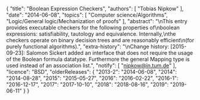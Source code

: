 {
    "title": "Boolean Expression Checkers",
    "authors": [
        "Tobias Nipkow"
    ],
    "date": "2014-06-08",
    "topics": [
        "Computer science/Algorithms",
        "Logic/General logic/Mechanization of proofs"
    ],
    "abstract": "\nThis entry provides executable checkers for the following properties of\nboolean expressions: satisfiability, tautology and equivalence. Internally,\nthe checkers operate on binary decision trees and are reasonably efficient\n(for purely functional algorithms).",
    "extra-history": "\nChange history: [2015-09-23]: Salomon Sickert added an interface that does not require the usage of the Boolean formula datatype. Furthermore the general Mapping type is used instead of an association list.",
    "notify": [
        "nipkow@in.tum.de"
    ],
    "licence": "BSD",
    "olderReleases": {
        "2013-2": "2014-06-08",
        "2014": "2014-08-28",
        "2015": "2015-05-27",
        "2016": "2016-02-22",
        "2016-1": "2016-12-17",
        "2017": "2017-10-10",
        "2018": "2018-08-16",
        "2019": "2019-06-11"
    }
}
